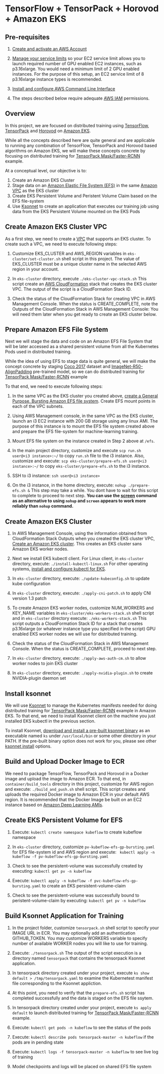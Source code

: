 # TensorFlow + TensorPack + Horovod + Amazon EKS

## Pre-requisites
1. [Create and activate an AWS Account](https://aws.amazon.com/premiumsupport/knowledge-center/create-and-activate-aws-account/)

2. [Manage your service limits](https://aws.amazon.com/premiumsupport/knowledge-center/manage-service-limits/) so your EC2 service limit allows you to launch required number of GPU enabled EC2 instances, such as p3.16xlarge. You would need a minimum limit of 2 GPU enabled instances. For the purpose of this setup, an EC2 service limit of 8 p3.16xlarge instance types is recommended.

3. [Install and configure AWS Command Line Interface](https://docs.aws.amazon.com/cli/latest/userguide/cli-chap-welcome.html)

4. The steps described below require adequate [AWS IAM](https://docs.aws.amazon.com/IAM/latest/UserGuide/access.html) permissions.

## Overview

In this project, we are focused on distributed training using [TensorFlow](https://github.com/tensorflow/tensorflow), [TensorPack](https://github.com/tensorpack/tensorpack) and [Horovod](https://eng.uber.com/horovod/) on [Amazon EKS](https://aws.amazon.com/eks/).

While all the concepts described here are quite general and are applicable to running any combination of TensorFlow, TensorPack and Horovod based algorithms on Amazon EKS, we will make these concepts concrete by focusing on distributed training for [TensorPack Mask/Faster-RCNN](https://github.com/tensorpack/tensorpack/tree/master/examples/FasterRCNN) example. 

At a conceptual level, our objective is to:

  1. Create an Amazon EKS Cluster
  2. Stage data on an [Amazon Elastic File System (EFS)](https://aws.amazon.com/efs/)  in the same [Amazon VPC](https://aws.amazon.com/vpc/) as the EKS cluster
  3. Create EKS Persistent Volume and Peristent Volume Claim based on the EFS file-system
  4. Use [Ksonnet](https://github.com/ksonnet/ksonnet) to create an application that executes our training job using data from the EKS Persistent Volume mounted on the EKS Pods

## Create Amazon EKS Cluster VPC

As a first step, we need to create a [VPC](https://docs.aws.amazon.com/vpc/latest/userguide/what-is-amazon-vpc.html) that supports an EKS cluster. To create such a VPC, we need to execute following steps:

   1. Customize EKS_CLUSTER and AWS_REGION variables in ```eks-cluster/set-cluster.sh``` shell script in this project. The value of EKS_CLUSTER must be a unique cluster name in the selected AWS region in your account. 
   
   2. In ```eks-cluster``` directory, execute ```./eks-cluster-vpc-stack.sh``` This script create an [AWS CloudFormation](https://docs.aws.amazon.com/AWSCloudFormation/latest/UserGuide/cfn-whatis-concepts.html#w2ab1b5c15b9) stack that creates the EKS cluster VPC. The output of the script is a CloudFormation Stack ID.
   
   3. Check the status of the CloudFormation Stack for creating VPC in AWS Management Console. When the status is CREATE_COMPLETE, note the Outputs of the CloudFormation Stack in AWS Management Console: You will need them later when you get ready to create an EKS cluster below.

## Prepare Amazon EFS File System

Next we will stage the data and code on an Amazon EFS File System that will be later accessed as a shared persistent volume from all the Kubernetes Pods used in distributed training. 

While the idea of using EFS to stage data is quite general, we will make the concept concrete by staging [Coco 2017](http://cocodataset.org/#download) dataset and [ImageNet-R50-AlignPadding](http://models.tensorpack.com/FasterRCNN/ImageNet-R50-AlignPadding.npz) pre-trained model, so we can do distributed training for [TensorPack Mask/Faster-RCNN](https://github.com/tensorpack/tensorpack/tree/master/examples/FasterRCNN) example 

To that end, we need to execute following steps:

1. In the same VPC as the EKS cluster you created above, [create a General Purpose, Bursting Amazon EFS file system](https://docs.aws.amazon.com/efs/latest/ug/gs-step-two-create-efs-resources.html). Create EFS mount points in each of the VPC subnets.

2. Using AWS Management console, in the same VPC as the EKS cluster, launch an i3 EC2 instance with 200 GB storage using any linux AMI. The purpose of this instance is to mount the EFS file system created above and prepare the EFS file-system for machine-learning training.

3. Mount EFS file system on the instance created in Step 2 above at ```/efs```. 

4. In the main project directory, customize and execute ```scp run.sh user@<i3 instance>:~/``` to copy ```run.sh``` file to the i3 instance. Also, customize and execute: ```scp eks-cluster/prepare-efs.sh user@<i3 instance>:~/``` to copy ```eks-cluster/prepare-efs.sh``` to the i3 instance.

5. SSH to i3 instance: ```ssh user@<i3 instance>```

6. On the i3 instance, in the home directory, execute: ```nohup ./prepare-efs.sh &``` This step may take a while. You dont have to wait for this script to complete to proceed to next step. **You can use the [screen](https://linuxize.com/post/how-to-use-linux-screen/) command as an alternative to using ```nohup``` and ```screen``` appears to work more reliably than ```nohup``` command.**

## Create Amazon EKS Cluster

1. In AWS Management Console, using the information obtained from CloudFormation Stack Outputs when you created the EKS cluster VPC, [Create an Amazon EKS cluster](https://docs.aws.amazon.com/eks/latest/userguide/create-cluster.html). This creates an EKS cluster sans Amazon EKS worker nodes.

2. Next we install EKS kubectl client. For Linux client, in ```eks-cluster``` directory, execute: ```./install-kubectl-linux.sh``` For other operating systems, [install and configure kubectl for EKS](https://docs.aws.amazon.com/eks/latest/userguide/configure-kubectl.html).

3. In ```eks-cluster``` directory, execute: ```./update-kubeconfig.sh``` to update kube configuration 

4. In ```eks-cluster``` directory, execute: ```./apply-cni-patch.sh``` to apply CNI version 1.3 patch

5. To create Amazon EKS worker nodes, customize NUM_WORKERS and KEY_NAME variables in ```eks-cluster/eks-workers-stack.sh``` shell script and in ```eks-cluster``` directory execute: ```./eks-workers-stack.sh``` This script outputs a CloudFormation Stack ID for a stack that creates p3.16xlarge (or whatever instance type you specified in the script) GPU enabled EKS worker nodes we will use for distributed training.

6. Check the status of the CloudFormation Stack in AWS Management Console. When the status is CREATE_COMPLETE, proceed to next step. 

7. In ```eks-cluster``` directory, execute: ```./apply-aws-auth-cm.sh``` to allow worker nodes to join EKS cluster

8. In ```eks-cluster``` directory, execute: ```./apply-nvidia-plugin.sh``` to create NVIDIA-plugin daemon set


## Install ksonnet

We will use [Ksonnet](https://github.com/ksonnet/ksonnet) to manage the Kubernetes manifests needed for doing distributed training for [TensorPack Mask/Faster-RCNN](https://github.com/tensorpack/tensorpack/tree/master/examples/FasterRCNN) example in Amazon EKS. To that end, we need to install Ksonnet client on the machine you just installed EKS kubectl in the previous section.

To install Ksonnet, [download and install a pre-built ksonnet binary](https://github.com/ksonnet/ksonnet/releases) as an executable named ```ks``` under ```/usr/local/bin``` or some other directory in your PATH. If the pre-built binary option does not work for you, please see other [ksonnet install](https://github.com/ksonnet/ksonnet) options.

## Build and Upload Docker Image to ECR

We need to package TensorFlow, TensorPack and Horovod in a Docker image and upload the image to Amazon ECR. To that end, in ```container/build_tools``` directory in this project, customize for AWS region and execute: ```./build_and_push.sh``` shell script. This script creates and uploads the required Docker image to Amazon ECR in your default AWS region. It is recommended that the Docker Image be built on an EC2 instance based on [Amazon Deep Learning AMIs](https://aws.amazon.com/machine-learning/amis/).

## Create EKS Persistent Volume for EFS

1. Execute: ```kubectl create namespace kubeflow``` to create kubeflow namespace

2. In ```eks-cluster``` directory, customize ```pv-kubeflow-efs-gp-bursting.yaml``` for EFS file-system id and AWS region and execute: ``` kubectl apply -n kubeflow -f pv-kubeflow-efs-gp-bursting.yaml```

3. Check to see the persistent-volume was successfully created by executing: ```kubectl get pv -n kubeflow```

4. Execute: ```kubectl apply -n kubeflow -f pvc-kubeflow-efs-gp-bursting.yaml``` to create an EKS persistent-volume-claim

5. Check to see the persistent-volume was successfully bound to peristent-volume-claim by executing: ```kubectl get pv -n kubeflow```

## Build Ksonnet Application for Training

1. In the project folder, customize ```tensorpack.sh``` shell script to specify your IMAGE URL in ECR. You may optionally add an authentication GITHUB_TOKEN. You may customize WORKERS variable to specify number of available WORKER nodes you will like to use for training.

2. Execute: ```./tensorpack.sh``` The output of the script execution is a directory named ```tensorpack``` that contains the tensorpack Ksonnet application. 

3. In tensorpack directory created under your project, execute ```ks show default > /tmp/tensorpack.yaml``` to examine the Kubernetest manifest file corresponding to the Ksonnet appliction.

4. At this point, you need to verify that the ```prepare-efs.sh``` script has completed successfully and the data is staged on the EFS file ssytem.

5. In tensorpack directory created under your project, execute ```ks apply default``` to launch distributed training for [TensorPack Mask/Faster-RCNN](https://github.com/tensorpack/tensorpack/tree/master/examples/FasterRCNN) example.

6. Execute: ```kubectl get pods -n kubeflow``` to see the status of the pods

7. Execute: ```kubectl describe pods tensorpack-master -n kubeflow``` if the pods are in pending state

8. Execute: ```kubectl logs -f tensorpack-master -n kubeflow``` to see live log of training

9. Model checkpoints and logs will be placed on shared EFS file system
